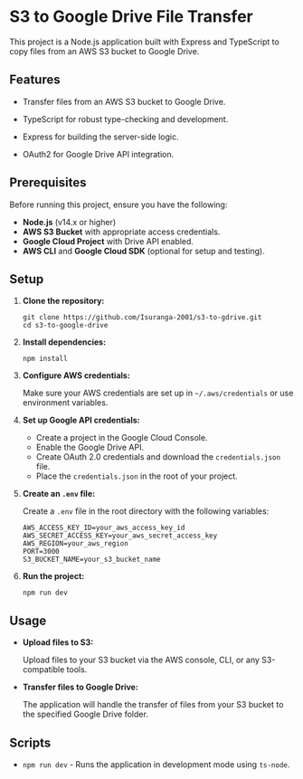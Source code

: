 
# S3 to Google Drive File Transfer

This project is a Node.js application built with Express and TypeScript to copy files from an AWS S3 bucket to Google Drive.

## Features

- Transfer files from an AWS S3 bucket to Google Drive.

- TypeScript for robust type-checking and development.

- Express for building the server-side logic.

- OAuth2 for Google Drive API integration.

  

## Prerequisites
Before running this project, ensure you have the following:

-  **Node.js** (v14.x or higher)
-  **AWS S3 Bucket** with appropriate access credentials.
-  **Google Cloud Project** with Drive API enabled.
-  **AWS CLI** and **Google Cloud SDK** (optional for setup and testing).

## Setup
1.  **Clone the repository:**
	```
	git clone https://github.com/Isuranga-2001/s3-to-gdrive.git
	cd s3-to-google-drive
	```
	
2.  **Install dependencies:**
	```
	npm install
	```
    
3.  **Configure AWS credentials:**
    
    Make sure your AWS credentials are set up in `~/.aws/credentials` or use environment variables.
    
4.  **Set up Google API credentials:**
    
    -   Create a project in the Google Cloud Console.
    -   Enable the Google Drive API.
    -   Create OAuth 2.0 credentials and download the `credentials.json` file.
    -   Place the `credentials.json` in the root of your project.
    
5.  **Create an `.env` file:**
    
    Create a `.env` file in the root directory with the following variables:
	```
	AWS_ACCESS_KEY_ID=your_aws_access_key_id
	AWS_SECRET_ACCESS_KEY=your_aws_secret_access_key
	AWS_REGION=your_aws_region
	PORT=3000
	S3_BUCKET_NAME=your_s3_bucket_name
	``` 
    
7.  **Run the project:**
	```
	npm run dev
	```

## Usage

-   **Upload files to S3:**
    
    Upload files to your S3 bucket via the AWS console, CLI, or any S3-compatible tools.
    
-   **Transfer files to Google Drive:**
    
    The application will handle the transfer of files from your S3 bucket to the specified Google Drive folder.
    

## Scripts

-   `npm run dev` - Runs the application in development mode using `ts-node`.
